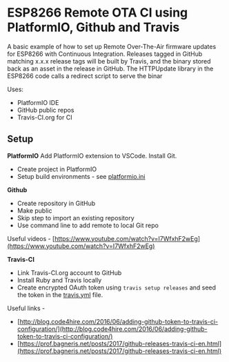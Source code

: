 # ESP8266 Remote OTA CI using PlatformIO, Github and Travis
A basic example of how to set up Remote Over-The-Air firmware updates for ESP8266 with Continuous Integration. Releases tagged in GitHub matching x.x.x release tags will be built by Travis, and the binary stored back as an asset in the release in GitHub.
The HTTPUpdate library in the ESP8266 code calls a redirect script to serve the binar
 
Uses:
 - PlatformIO IDE
 - GitHub public repos
 - Travis-CI.org for CI

## Setup
**PlatformIO**
Add PlatformIO extension to VSCode. Install Git.
 - Create project in PlatformIO
 - Setup build environments - see [platformio.ini](https://github.com/csgregg/csg-esp8266-rota/blob/master/platformio.ini)

**Github**
 - Create repository in GitHub
 - Make public
 - Skip step to import an existing repository
 - Use command line to add remote to local Git repo

Useful videos - [https://www.youtube.com/watch?v=I7WfxhF2wEg](https://www.youtube.com/watch?v=I7WfxhF2wEg)

**Travis-CI**

 - Link Travis-CI.org account to GitHub
 - Install Ruby and Travis locally
 - Create encrypted OAuth token using `travis setup releases` and seed the token in the [travis.yml](https://github.com/csgregg/csg-esp8266-rota/blob/master/.travis.yml) file.

Useful links -

 - [http://blog.code4hire.com/2016/06/adding-github-token-to-travis-ci-configuration/](http://blog.code4hire.com/2016/06/adding-github-token-to-travis-ci-configuration/)
 - [https://prof.bagneris.net/posts/2017/github-releases-travis-ci-en.html](https://prof.bagneris.net/posts/2017/github-releases-travis-ci-en.html)



<!--stackedit_data:
eyJoaXN0b3J5IjpbLTE5NDA1NTA2NTUsNzE0MTI5MTk2LDI4Mj
Y1NDkzMiw5MzU3ODIzNDYsMTAwMDg4NjY0MCwtNTY4MDg4OTI5
LC0xMTc1MzEzNDU5LC0xNjUxODUzMF19
-->